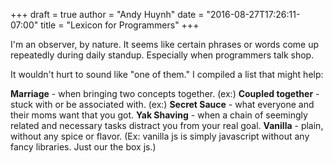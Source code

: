 +++
draft = true
author = "Andy Huynh"
date = "2016-08-27T17:26:11-07:00"
title = "Lexicon for Programmers"
+++

I'm an observer, by nature. It seems like certain phrases or words come up repeatedly during daily standup. Especially when programmers talk shop.

It wouldn't hurt to sound like "one of them." I compiled a list that might help:

**Marriage** - when bringing two concepts together. (ex:)
**Coupled together** - stuck with or be associated with. (ex:)
**Secret Sauce** - what everyone and their moms want that you got.
**Yak Shaving** - when a chain of seemingly related and necessary tasks distract you from your real goal.
**Vanilla** - plain, without any spice or flavor. (Ex: vanilla js is simply javascript without any fancy libraries. Just our the box js.)
